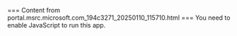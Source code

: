 === Content from portal.msrc.microsoft.com_194c3271_20250110_115710.html ===
You need to enable JavaScript to run this app.
